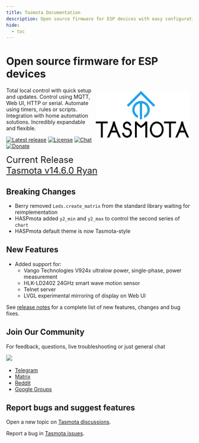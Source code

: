 ```yaml
---
title: Tasmota Documentation
description: Open source firmware for ESP devices with easy configuration using webUI, OTA updates, automation using timers or rules, expandability and entirely local control over MQTT, HTTP, serial or KNX.
hide:
  - toc
---
```

# Open source firmware for ESP devices

<img style="margin: 10px 10px; float:right; width:50%" src="_media/frontlogo.svg" alt="Tasmota Logo"></img>
Total local control with quick setup and updates.
Control using MQTT, Web UI, HTTP or serial.
Automate using timers, rules or scripts.
Integration with home automation solutions.
Incredibly expandable and flexible.

[![Latest release](https://img.shields.io/github/downloads/arendst/Tasmota/total.svg?style=flat-square&color=green)](http://ota.tasmota.com/tasmota/release) [![License](https://img.shields.io/github/license/arendst/Tasmota.svg?style=flat-square)](https://github.com/arendst/Tasmota/blob/development/LICENSE.txt) [![Chat](https://img.shields.io/discord/479389167382691863.svg?style=flat-square&color=blueviolet)](https://discord.gg/Ks2Kzd4) [![Donate](https://img.shields.io/badge/donate-PayPal-blue.svg?style=flat-square)](https://paypal.me/tasmota)

<span style="font-size: 1.5rem">Current Release<BR><a href="https://github.com/arendst/Tasmota/releases/tag/v14.6.0">Tasmota v14.6.0 Ryan</a></span>

## Breaking Changes

- Berry removed `Leds.create_matrix` from the standard library waiting for reimplementation
- HASPmota added `y2_min` and `y2_max` to control the second series of `chart`
- HASPmota default theme is now Tasmota-style

## New Features

- Added support for:
  - Vango Technologies V924x ultralow power, single-phase, power measurement
  - HLK-LD2402 24GHz smart wave motion sensor
  - Telnet server
  - LVGL experimental mirroring of display on Web UI

See [release notes](https://github.com/arendst/Tasmota/releases/) for a complete list of new features, changes and bug fixes.

## Join Our Community

For feedback, questions, live troubleshooting or just general chat

<a href="https://discord.gg/Ks2Kzd4"><img src="https://discordapp.com/api/guilds/479389167382691863/widget.png?style=banner3"></a>

- [Telegram](https://t.me/tasmota)
- [Matrix](https://matrix.to/#/%23tasmota:matrix.org)
- [Reddit](https://www.reddit.com/r/tasmota/) 
- [Google Groups](https://groups.google.com/d/forum/sonoffusers)

## Report bugs and suggest features

Open a new topic on [Tasmota discussions](https://github.com/arendst/Tasmota/discussions).

Report a bug in [Tasmota issues](https://github.com/arendst/Tasmota/issues).

